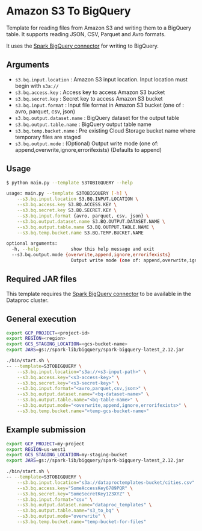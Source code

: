 # Amazon S3 To BigQuery

Template for reading files from Amazon S3 and writing them to a BigQuery table. It supports reading JSON, CSV, Parquet and Avro formats.

It uses the [Spark BigQuery connector](https://cloud.google.com/dataproc-serverless/docs/guides/bigquery-connector-spark-example) for writing to BigQuery.

## Arguments

* `s3.bq.input.location` : Amazon S3 input location. Input location must begin with `s3a://`
* `s3.bq.access.key` : Access key to access Amazon S3 bucket
* `s3.bq.secret.key` : Secret key to access Amazon S3 bucket
* `s3.bq.input.format` : Input file format in Amazon S3 bucket (one of : avro, parquet, csv, json)
* `s3.bq.output.dataset.name` : BigQuery dataset for the output table
* `s3.bq.output.table.name` : BigQuery output table name
* `s3.bq.temp.bucket.name` : Pre existing Cloud Storage bucket name where temporary files are staged
* `s3.bq.output.mode` : (Optional) Output write mode (one of: append,overwrite,ignore,errorifexists) (Defaults to append)

## Usage

```bash
$ python main.py --template S3TOBIGQUERY --help

usage: main.py --template S3TOBIGQUERY [-h] \
    --s3.bq.input.location S3.BQ.INPUT.LOCATION \
    --s3.bq.access.key S3.BQ.ACCESS.KEY \
    --s3.bq.secret.key S3.BQ.SECRET.KEY \
    --s3.bq.input.format {avro, parquet, csv, json} \
    --s3.bq.output.dataset.name S3.BQ.OUTPUT.DATASET.NAME \
    --s3.bq.output.table.name S3.BQ.OUTPUT.TABLE.NAME \
    --s3.bq.temp.bucket.name S3.BQ.TEMP.BUCKET.NAME

optional arguments:
  -h, --help            show this help message and exit
  --s3.bq.output.mode {overwrite,append,ignore,errorifexists}
                        Output write mode (one of: append,overwrite,ignore,errorifexists) (Defaults to append)
```

## Required JAR files

This template requires the [Spark BigQuery connector](https://cloud.google.com/dataproc-serverless/docs/guides/bigquery-connector-spark-example) to be available in the Dataproc cluster.

## General execution

```bash
export GCP_PROJECT=<project-id>
export REGION=<region>
export GCS_STAGING_LOCATION=<gcs-bucket-name> 
export JARS=gs://spark-lib/bigquery/spark-bigquery-latest_2.12.jar 

./bin/start.sh \
-- --template=S3TOBIGQUERY \
    --s3.bq.input.location="s3a://<s3-input-path>" \
    --s3.bq.access.key="<s3-access-key>" \
    --s3.bq.secret.key="<s3-secret-key>" \
    --s3.bq.input.format="<avro,parquet,csv,json>" \
    --s3.bq.output.dataset.name="<bq-dataset-name>" \
    --s3.bq.output.table.name="<bq-table-name>" \
    --s3.bq.output.mode="<overwrite,append,ignore,errorifexists>" \
    --s3.bq.temp.bucket.name="<temp-gcs-bucket-name>"
```

## Example submission

```bash
export GCP_PROJECT=my-project
export REGION=us-west1
export GCS_STAGING_LOCATION=my-staging-bucket 
export JARS=gs://spark-lib/bigquery/spark-bigquery-latest_2.12.jar 

./bin/start.sh \
-- --template=S3TOBIGQUERY \
    --s3.bq.input.location="s3a://dataproctemplates-bucket/cities.csv" \
    --s3.bq.access.key="SomeAccessKey6789PQR" \
    --s3.bq.secret.key="SomeSecretKey123XYZ" \
    --s3.bq.input.format="csv" \
    --s3.bq.output.dataset.name="dataproc_templates" \
    --s3.bq.output.table.name="s3_to_bq" \
    --s3.bq.output.mode="overwrite" \
    --s3.bq.temp.bucket.name="temp-bucket-for-files"
```
